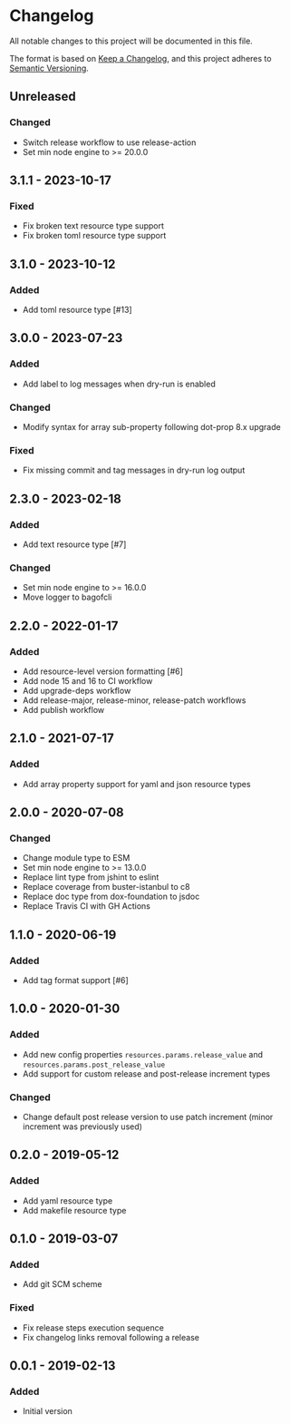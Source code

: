 # Changelog

All notable changes to this project will be documented in this file.

The format is based on [Keep a Changelog](https://keepachangelog.com/en/1.0.0/),
and this project adheres to [Semantic Versioning](https://semver.org/spec/v2.0.0.html).

## Unreleased

### Changed
- Switch release workflow to use release-action
- Set min node engine to >= 20.0.0

## 3.1.1 - 2023-10-17
### Fixed
- Fix broken text resource type support
- Fix broken toml resource type support

## 3.1.0 - 2023-10-12
### Added
- Add toml resource type [#13]

## 3.0.0 - 2023-07-23
### Added
- Add label to log messages when dry-run is enabled

### Changed
- Modify syntax for array sub-property following dot-prop 8.x upgrade

### Fixed
- Fix missing commit and tag messages in dry-run log output

## 2.3.0 - 2023-02-18
### Added
- Add text resource type [#7]

### Changed
- Set min node engine to >= 16.0.0
- Move logger to bagofcli

## 2.2.0 - 2022-01-17
### Added
- Add resource-level version formatting [#6]
- Add node 15 and 16 to CI workflow
- Add upgrade-deps workflow
- Add release-major, release-minor, release-patch workflows
- Add publish workflow

## 2.1.0 - 2021-07-17
### Added
- Add array property support for yaml and json resource types

## 2.0.0 - 2020-07-08
### Changed
- Change module type to ESM
- Set min node engine to >= 13.0.0
- Replace lint type from jshint to eslint
- Replace coverage from buster-istanbul to c8
- Replace doc type from dox-foundation to jsdoc
- Replace Travis CI with GH Actions

## 1.1.0 - 2020-06-19
### Added
- Add tag format support [#6]

## 1.0.0 - 2020-01-30
### Added
- Add new config properties `resources.params.release_value` and `resources.params.post_release_value`
- Add support for custom release and post-release increment types

### Changed
- Change default post release version to use patch increment (minor increment was previously used)

## 0.2.0 - 2019-05-12
### Added
- Add yaml resource type
- Add makefile resource type

## 0.1.0 - 2019-03-07
### Added
- Add git SCM scheme

### Fixed
- Fix release steps execution sequence
- Fix changelog links removal following a release

## 0.0.1 - 2019-02-13
### Added
- Initial version
